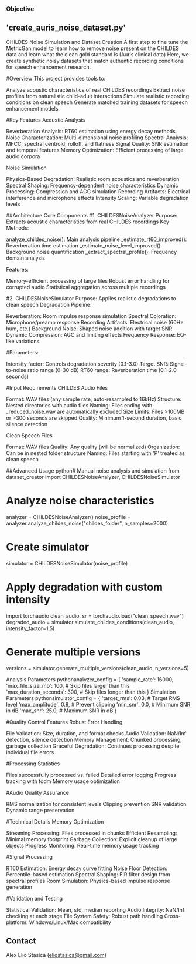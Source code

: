 ### Objective

## 'create_auris_noise_dataset.py'
CHILDES Noise Simulation and Dataset Creation
A first step to fine tune the MetricGan model to learn how to remove noise
present on the CHILDES data and learn what the clean gold standard is (Auris clinical data)
Here, we create synthetic noisy datasets that match authentic recording conditions for speech enhancement research.

#Overview
This project provides tools to:

Analyze acoustic characteristics of real CHILDES recordings
Extract noise profiles from naturalistic child-adult interactions
Simulate realistic recording conditions on clean speech
Generate matched training datasets for speech enhancement models

#Key Features
Acoustic Analysis

Reverberation Analysis: RT60 estimation using energy decay methods
Noise Characterization: Multi-dimensional noise profiling
Spectral Analysis: MFCC, spectral centroid, rolloff, and flatness
Signal Quality: SNR estimation and temporal features
Memory Optimization: Efficient processing of large audio corpora

Noise Simulation

Physics-Based Degradation: Realistic room acoustics and reverberation
Spectral Shaping: Frequency-dependent noise characteristics
Dynamic Processing: Compression and AGC simulation
Recording Artifacts: Electrical interference and microphone effects
Intensity Scaling: Variable degradation levels

##Architecture
Core Components
#1. CHILDESNoiseAnalyzer
Purpose: Extracts acoustic characteristics from real CHILDES recordings
Key Methods:

analyze_childes_noise(): Main analysis pipeline
_estimate_rt60_improved(): Reverberation time estimation
_estimate_noise_level_improved(): Background noise quantification
_extract_spectral_profile(): Frequency domain analysis

Features:

Memory-efficient processing of large files
Robust error handling for corrupted audio
Statistical aggregation across multiple recordings

#2. CHILDESNoiseSimulator
Purpose: Applies realistic degradations to clean speech
Degradation Pipeline:

Reverberation: Room impulse response simulation
Spectral Coloration: Microphone/preamp response
Recording Artifacts: Electrical noise (60Hz hum, etc.)
Background Noise: Shaped noise addition with target SNR
Dynamic Compression: AGC and limiting effects
Frequency Response: EQ-like variations

#Parameters:

Intensity factor: Controls degradation severity (0.1-3.0)
Target SNR: Signal-to-noise ratio range (0-30 dB)
RT60 range: Reverberation time (0.1-2.0 seconds)

#Input Requirements
CHILDES Audio Files

Format: WAV files (any sample rate, auto-resampled to 16kHz)
Structure: Nested directories with audio files
Naming: Files ending with _reduced_noise.wav are automatically excluded
Size Limits: Files >100MB or >300 seconds are skipped
Quality: Minimum 1-second duration, basic silence detection

Clean Speech Files

Format: WAV files
Quality: Any quality (will be normalized)
Organization: Can be in nested folder structure
Naming: Files starting with 'P' treated as clean speech

##Advanced Usage
python# Manual noise analysis and simulation
from dataset_creator import CHILDESNoiseAnalyzer, CHILDESNoiseSimulator

# Analyze noise characteristics
analyzer = CHILDESNoiseAnalyzer()
noise_profile = analyzer.analyze_childes_noise("childes_folder", n_samples=2000)

# Create simulator
simulator = CHILDESNoiseSimulator(noise_profile)

# Apply degradation with custom intensity
import torchaudio
clean_audio, sr = torchaudio.load("clean_speech.wav")
degraded_audio = simulator.simulate_childes_conditions(clean_audio, intensity_factor=1.5)

# Generate multiple versions
versions = simulator.generate_multiple_versions(clean_audio, n_versions=5)

Analysis Parameters
pythonanalyzer_config = {
    'sample_rate': 16000,
    'max_file_size_mb': 100,      # Skip files larger than this
    'max_duration_seconds': 300,   # Skip files longer than this
}
Simulation Parameters
pythonsimulator_config = {
    'target_rms': 0.03,           # Target RMS level
    'max_amplitude': 0.8,         # Prevent clipping
    'min_snr': 0.0,              # Minimum SNR in dB
    'max_snr': 25.0,             # Maximum SNR in dB
}

#Quality Control Features
Robust Error Handling

File Validation: Size, duration, and format checks
Audio Validation: NaN/Inf detection, silence detection
Memory Management: Chunked processing, garbage collection
Graceful Degradation: Continues processing despite individual file errors

#Processing Statistics

Files successfully processed vs. failed
Detailed error logging
Progress tracking with tqdm
Memory usage optimization

#Audio Quality Assurance

RMS normalization for consistent levels
Clipping prevention
SNR validation
Dynamic range preservation

#Technical Details
Memory Optimization

Streaming Processing: Files processed in chunks
Efficient Resampling: Minimal memory footprint
Garbage Collection: Explicit cleanup of large objects
Progress Monitoring: Real-time memory usage tracking

#Signal Processing

RT60 Estimation: Energy decay curve fitting
Noise Floor Detection: Percentile-based estimation
Spectral Shaping: FIR filter design from spectral profiles
Room Simulation: Physics-based impulse response generation

#Validation and Testing

Statistical Validation: Mean, std, median reporting
Audio Integrity: NaN/Inf checking at each stage
File System Safety: Robust path handling
Cross-platform: Windows/Linux/Mac compatibility

## Contact

Alex Elio Stasica (eliostasica@gmail.com)
